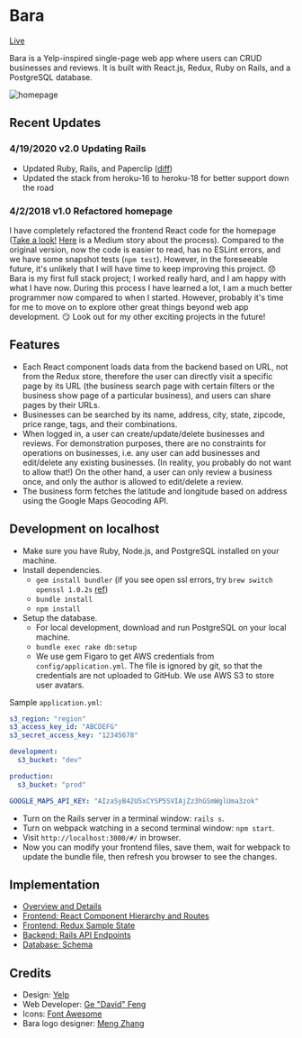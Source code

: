 # Bara
[Live](http://bara.davidfeng.us/#/)

Bara is a Yelp-inspired single-page web app where users can CRUD businesses and reviews. It is built with React.js, Redux, Ruby on Rails, and a PostgreSQL database.

![homepage](/docs/homepage.png)

## Recent Updates

### 4/19/2020 v2.0 Updating Rails

* Updated Ruby, Rails, and Paperclip ([diff](https://github.com/davidfeng88/bara/compare/v1.0...v2.0))
* Updated the stack from heroku-16 to heroku-18 for better support down the road

### 4/2/2018 v1.0 Refactored homepage

I have completely refactored the frontend React code for the homepage ([Take a look!](/frontend/components/home/) [Here](https://codeburst.io/clean-code-in-react-fe11372f331c) is a Medium story about the process). Compared to the original version, now the code is easier to read, has no ESLint errors, and we have some snapshot tests (`npm test`). However, in the foreseeable future, it's unlikely that I will have time to keep improving this project. :disappointed: Bara is my first full stack project; I worked really hard, and I am happy with what I have now. During this process I have learned a lot, I am a much better programmer now compared to when I started. However, probably it's time for me to move on to explore other great things beyond web app development. :smirk: Look out for my other exciting projects in the future!

## Features

* Each React component loads data from the backend based on URL, not from the Redux store, therefore the user can directly visit a specific page by its URL (the business search page with certain filters or the business show page of a particular business), and users can share pages by their URLs.
* Businesses can be searched by its name, address, city, state, zipcode, price range, tags, and their combinations.
* When logged in, a user can create/update/delete businesses and reviews. For demonstration purposes, there are no constraints for operations on businesses, i.e. any user can add businesses and edit/delete any existing businesses. (In reality, you probably do not want to allow that!) On the other hand, a user can only review a business once, and only the author is allowed to edit/delete a review.
* The business form fetches the latitude and longitude based on address using the Google Maps Geocoding API.

## Development on localhost

* Make sure you have Ruby, Node.js, and PostgreSQL installed on your machine.
* Install dependencies.
    + `gem install bundler` (if you see open ssl errors, try `brew switch openssl 1.0.2s` [ref](https://stackoverflow.com/questions/59006602/dyld-library-not-loaded-usr-local-opt-openssl-lib-libssl-1-0-0-dylib))
    + `bundle install`
    + `npm install`
* Setup the database.
    + For local development, download and run PostgreSQL on your local machine.
    + `bundle exec rake db:setup`
    + We use gem Figaro to get AWS credentials from `config/application.yml`. The file is ignored by git, so that the credentials are not uploaded to GitHub. We use AWS S3 to store user avatars.

Sample `application.yml`:

```yml
s3_region: "region"
s3_access_key_id: "ABCDEFG"
s3_secret_access_key: "12345678"

development:
  s3_bucket: "dev"

production:
  s3_bucket: "prod"

GOOGLE_MAPS_API_KEY: "AIzaSyB42USxCYSP5SVIAjZz3hGSmWglUma3zok"
```

* Turn on the Rails server in a terminal window: `rails s`.
* Turn on webpack watching in a second terminal window: `npm start`.
* Visit `http://localhost:3000/#/` in browser.
* Now you can modify your frontend files, save them, wait for webpack to update the bundle file, then refresh you browser to see the changes.

## Implementation
* [Overview and Details](/docs/implementation.md)
* [Frontend: React Component Hierarchy and Routes](/docs/component-hierarchy.md)
* [Frontend: Redux Sample State](/docs/sample-state.md)
* [Backend: Rails API Endpoints](/docs/api-endpoints.md)
* [Database: Schema](/docs/schema.md)

## Credits
* Design: [Yelp](https://www.yelp.com/nyc)
* Web Developer: [Ge "David" Feng](https://davidfeng.us/)
* Icons: [Font Awesome](http://fontawesome.io/)
* Bara logo designer: [Meng Zhang](https://www.linkedin.com/in/meng-zhang-692b7644/)

